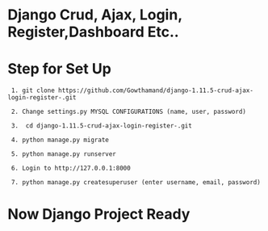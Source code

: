 # <a>Django Crud, Ajax, Login, Register,Dashboard Etc..</a>

# Step for Set Up
``` 
 1. git clone https://github.com/Gowthamand/django-1.11.5-crud-ajax-login-register-.git

 2. Change settings.py MYSQL CONFIGURATIONS (name, user, password)

 3.  cd django-1.11.5-crud-ajax-login-register-.git 

 4. python manage.py migrate

 5. python manage.py runserver

 6. Login to http://127.0.0.1:8000

 7. python manage.py createsuperuser (enter username, email, password)

```

# Now Django Project Ready